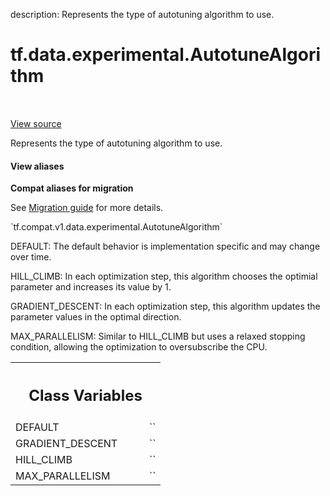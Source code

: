 description: Represents the type of autotuning algorithm to use.

<div itemscope itemtype="http://developers.google.com/ReferenceObject">
<meta itemprop="name" content="tf.data.experimental.AutotuneAlgorithm" />
<meta itemprop="path" content="Stable" />
<meta itemprop="property" content="DEFAULT"/>
<meta itemprop="property" content="GRADIENT_DESCENT"/>
<meta itemprop="property" content="HILL_CLIMB"/>
<meta itemprop="property" content="MAX_PARALLELISM"/>
</div>

# tf.data.experimental.AutotuneAlgorithm

<!-- Insert buttons and diff -->

<table class="tfo-notebook-buttons tfo-api nocontent" align="left">

</table>

<a target="_blank" class="external" href="/code/stable/tensorflow/python/data/ops/options.py">View source</a>



Represents the type of autotuning algorithm to use.

<section class="expandable">
  <h4 class="showalways">View aliases</h4>
  <p>
<b>Compat aliases for migration</b>
<p>See
<a href="https://www.tensorflow.org/guide/migrate">Migration guide</a> for
more details.</p>
<p>`tf.compat.v1.data.experimental.AutotuneAlgorithm`</p>
</p>
</section>

<!-- Placeholder for "Used in" -->

DEFAULT: The default behavior is implementation specific and may change over
time.

HILL_CLIMB: In each optimization step, this algorithm chooses the optimial
parameter and increases its value by 1.

GRADIENT_DESCENT: In each optimization step, this algorithm updates the
parameter values in the optimal direction.

MAX_PARALLELISM: Similar to HILL_CLIMB but uses a relaxed stopping condition,
allowing the optimization to oversubscribe the CPU.



<!-- Tabular view -->
 <table class="responsive fixed orange">
<colgroup><col width="214px"><col></colgroup>
<tr><th colspan="2"><h2 class="add-link">Class Variables</h2></th></tr>

<tr>
<td>
DEFAULT<a id="DEFAULT"></a>
</td>
<td>
`<AutotuneAlgorithm.DEFAULT: 0>`
</td>
</tr><tr>
<td>
GRADIENT_DESCENT<a id="GRADIENT_DESCENT"></a>
</td>
<td>
`<AutotuneAlgorithm.GRADIENT_DESCENT: 2>`
</td>
</tr><tr>
<td>
HILL_CLIMB<a id="HILL_CLIMB"></a>
</td>
<td>
`<AutotuneAlgorithm.HILL_CLIMB: 1>`
</td>
</tr><tr>
<td>
MAX_PARALLELISM<a id="MAX_PARALLELISM"></a>
</td>
<td>
`<AutotuneAlgorithm.MAX_PARALLELISM: 3>`
</td>
</tr>
</table>


